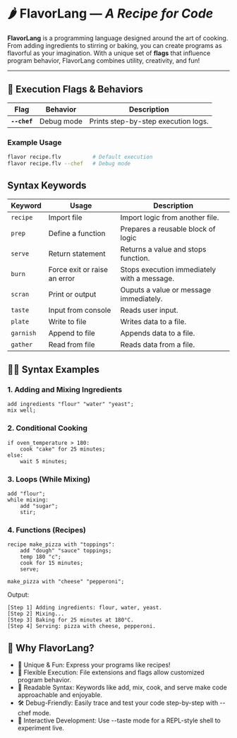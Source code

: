 # 🌶️ **FlavorLang** &mdash; _A Recipe for Code_

**FlavorLang** is a programming language designed around the art of cooking. From adding ingredients to stirring or baking, you can create programs as flavorful as your imagination. With a unique set of **flags** that influence program behavior, FlavorLang combines utility, creativity, and fun!

---

## 🚀 **Execution Flags & Behaviors**

| **Flag**     | **Behavior** | **Description**                     |
| ------------ | ------------ | ----------------------------------- |
| **`--chef`** | Debug mode   | Prints step-by-step execution logs. |

<!-- | **`--cook`**  | Optimized execution | Focuses on performance.             |
| **`--taste`** | Interactive mode    | Opens a REPL shell.                 | -->

### Example Usage

```bash
flavor recipe.flv          # Default execution
flavor recipe.flv --chef   # Debug mode
```

<!-- flavor recipe.flv --cook   # Optimized run
flavor recipe.flv --taste  # Interactive mode -->

## Syntax Keywords

| Keyword   | Usage                        | Description                                 |
| --------- | ---------------------------- | ------------------------------------------- |
| `recipe`  | Import file                  | Import logic from another file.             |
| `prep`    | Define a function            | Prepares a reusable block of logic          |
| `serve`   | Return statement             | Returns a value and stops function.         |
| `burn`    | Force exit or raise an error | Stops execution immediately with a message. |
| `scran`   | Print or output              | Ouputs a value or message immediately.      |
| `taste`   | Input from console           | Reads user input.                           |
| `plate`   | Write to file                | Writes data to a file.                      |
| `garnish` | Append to file               | Appends data to a file.                     |
| `gather`  | Read from file               | Reads data from a file.                     |

## 🧑‍🍳 Syntax Examples

### 1. Adding and Mixing Ingredients

```
add ingredients "flour" "water" "yeast";
mix well;
```

### 2. Conditional Cooking

```
if oven_temperature > 180:
    cook "cake" for 25 minutes;
else:
    wait 5 minutes;
```

### 3. Loops (While Mixing)

```
add "flour";
while mixing:
    add "sugar";
    stir;
```

### 4. Functions (Recipes)

```
recipe make_pizza with "toppings":
    add "dough" "sauce" toppings;
    temp 180 "c";
    cook for 15 minutes;
    serve;

make_pizza with "cheese" "pepperoni";
```

Output:

```
[Step 1] Adding ingredients: flour, water, yeast.
[Step 2] Mixing...
[Step 3] Baking for 25 minutes at 180°C.
[Step 4] Serving: pizza with cheese, pepperoni.
```

## 🌟 Why FlavorLang?

- 🍴 Unique & Fun: Express your programs like recipes!
- 🔄 Flexible Execution: File extensions and flags allow customized program behavior.
- 🧩 Readable Syntax: Keywords like add, mix, cook, and serve make code approachable and enjoyable.
- 🛠️ Debug-Friendly: Easily trace and test your code step-by-step with --chef mode.
- 🎯 Interactive Development: Use --taste mode for a REPL-style shell to experiment live.

